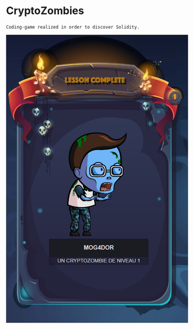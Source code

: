 # CryptoZombies

    Coding-game realized in order to discover Solidity.


![alt text](assets/image.png)